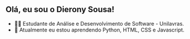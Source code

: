 ## Olá, eu sou o Dierony Sousa!
- 👨‍💻 Estudante de Análise e Desenvolvimento de Software - Unilavras.
- 🌱 Atualmente eu estou aprendendo Python, HTML, CSS e Javascript.

